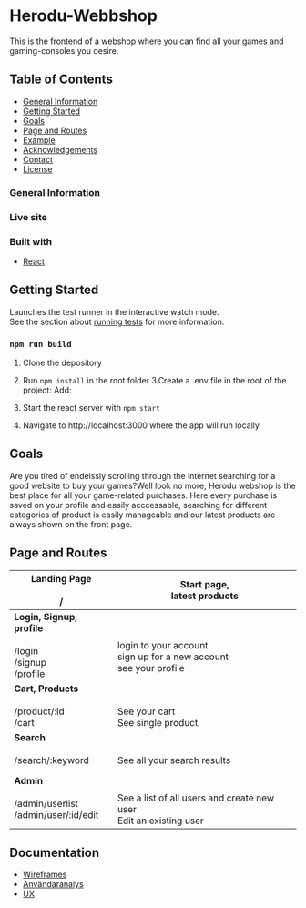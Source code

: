# Herodu-Webbshop

This is the frontend of a webshop where you can find all your games and gaming-consoles you desire.

## Table of Contents

- [General Information](#general-information)
- [Getting Started](#getting-started)
- [Goals](#goals)
- [Page and Routes](#[page-and-routes])
- [Example](#example)
- [Acknowledgements](#acknowledgements)
- [Contact](#contact)
- [License](#license)


### General Information

### Live site


### Built with

- [React](https://reactjs.org)




## Getting Started

Launches the test runner in the interactive watch mode.\
See the section about [running tests](https://facebook.github.io/create-react-app/docs/running-tests) for more information.

### `npm run build`

1. Clone the depository
2. Run ``` npm install ``` in the root folder
3.Create a .env file in the root of the project:
Add:



4. Start the react server with ``` npm start ```



5. Navigate to http://localhost:3000 where the app will run locally


## Goals

Are you tired of endelssly scrolling through the internet searching for a good website to buy your games?Well look no more, Herodu webshop is the best place for all your game-related purchases. Here every purchase is saved on your profile and easily acccessable, searching for different categories of product is easily manageable and our latest products are always shown on the front page.

## Page and Routes

| **Landing Page**<br><br>/                                       | Start page,<br>latest products                                                 |
|-----------------------------------------------------------------|--------------------------------------------------------------------------------|
| **Login, Signup, profile**<br><br>/login<br>/signup<br>/profile | <br><br>login to your account<br>sign up for a new account<br>see your profile |
| **Cart, Products**<br><br>/product/:id<br>/cart                 | <br><br>See your cart<br>See single product                                    |
| **Search** <br><br>/search/:keyword                             | <br><br>See all your search results                                            |
| **Admin**<br><br>/admin/userlist<br>/admin/user/:id/edit        | <br><br>See a list of all users and create new user<br>Edit an existing user   |



## Documentation
- [Wireframes](https://www.figma.com/file/pEbz0xOVfCItDweQK0TKKL/Wireframe-Herodu?node-id=0%3A1)
- [Användaranalys](https://docs.google.com/forms/d/1oT3_jQ2dVydGMrW-QuHAQ2BuvFysEnh6YSTY9n9wFio/edit#responses)
- [UX](https://docs.google.com/document/d/1cjwc1nIodN0G51BTffdVfKQokXw5mG_RH2rT1jOLto0/edit)



